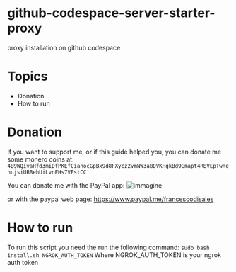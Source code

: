 # github-codespace-server-starter-proxy
proxy installation on github codespace

# Topics

* Donation
* How to run

# Donation

If you want to support me, or if this guide helped you, you can donate me some monero coins at: 
```4B9WQivaHfd3miDfPKEfCianocGpBx9d8FXycz2vmNW3aBDVKHgkBd9Gmapt4RBVEpTwnehujsiUBBehUiLvnEHs7VFstCC```

You can donate me with the PayPal app:
![immagine](https://github.com/FrancescoDiSalesGithub/github-codespace-server-starter-proxy/assets/17337009/077eb8b3-f928-4d9c-8c21-70ce99a48136)

or with the paypal web page: https://www.paypal.me/francescodisales


# How to run

To run this script you need the run the following command:
`sudo bash install.sh NGROK_AUTH_TOKEN`
Where NGROK_AUTH_TOKEN is your ngrok auth token
